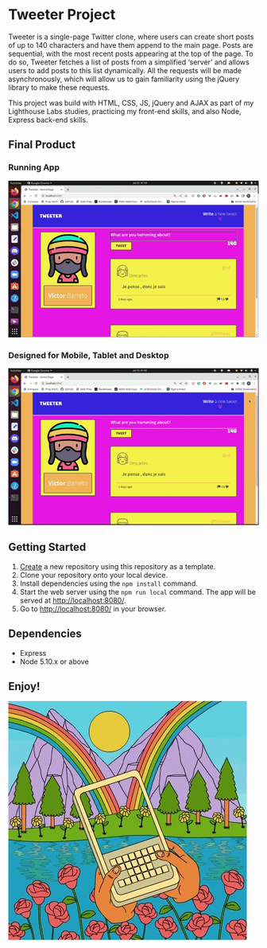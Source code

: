 # Tweeter Project

Tweeter is a single-page Twitter clone, where users can create short posts of up to 140 characters and have them append to the main page. Posts are sequential, with the most recent posts appearing at the top of the page. To do so, Tweeter fetches a list of posts from a simplified ‘server’ and allows users to add posts to this list dynamically. All the requests will be made asynchronously, which will allow us to gain familiarity using the jQuery library to make these requests.

This project was build with HTML, CSS, JS, jQuery and AJAX as part of my Lighthouse Labs studies, practicing my front-end skills, and also Node, Express back-end skills.

## Final Product

### Running App
!["screenshot of TinyApp running"](public/images/running.gif)
### Designed for Mobile, Tablet and Desktop
!["screenshot of TinyApp running"](public/images/responsive.gif)

## Getting Started

1. [Create](https://docs.github.com/en/repositories/creating-and-managing-repositories/creating-a-repository-from-a-template) a new repository using this repository as a template.
2. Clone your repository onto your local device.
3. Install dependencies using the `npm install` command.
3. Start the web server using the `npm run local` command. The app will be served at <http://localhost:8080/>.
4. Go to <http://localhost:8080/> in your browser.

## Dependencies

- Express
- Node 5.10.x or above

## Enjoy!

![""](public/images/enjoy.gif)

